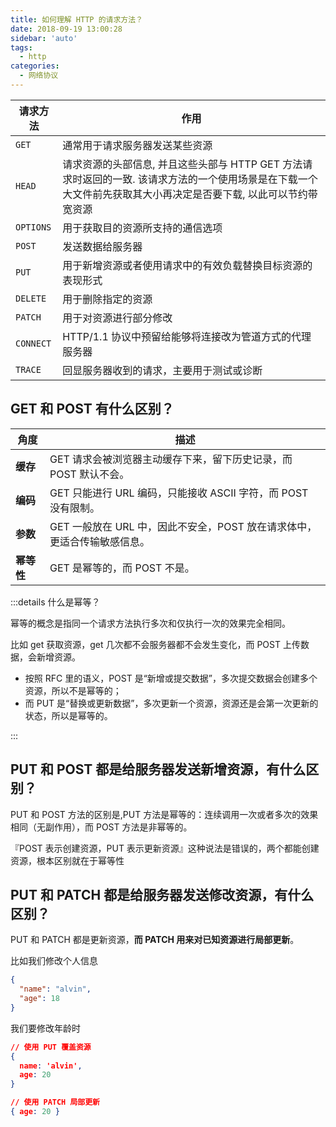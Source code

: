 ```yaml
---
title: 如何理解 HTTP 的请求方法？
date: 2018-09-19 13:00:28
sidebar: 'auto'
tags:
  - http
categories:
  - 网络协议
---
```


| 请求方法  | 作用                                                                                                                                                             |
| --------- | ---------------------------------------------------------------------------------------------------------------------------------------------------------------- |
| `GET`     | 通常用于请求服务器发送某些资源                                                                                                                                   |
| `HEAD`    | 请求资源的头部信息, 并且这些头部与 HTTP GET 方法请求时返回的一致. 该请求方法的一个使用场景是在下载一个大文件前先获取其大小再决定是否要下载, 以此可以节约带宽资源 |
| `OPTIONS` | 用于获取目的资源所支持的通信选项                                                                                                                                 |
| `POST`    | 发送数据给服务器                                                                                                                                                 |
| `PUT`     | 用于新增资源或者使用请求中的有效负载替换目标资源的表现形式                                                                                                       |
| `DELETE`  | 用于删除指定的资源                                                                                                                                               |
| `PATCH`   | 用于对资源进行部分修改                                                                                                                                           |
| `CONNECT` | HTTP/1.1 协议中预留给能够将连接改为管道方式的代理服务器                                                                                                          |
| `TRACE`   | 回显服务器收到的请求，主要用于测试或诊断                                                                                                                         |

## GET 和 POST 有什么区别？

| 角度       | 描述                                                                     |
| ---------- | ------------------------------------------------------------------------ |
| **缓存**   | GET 请求会被浏览器主动缓存下来，留下历史记录，而 POST 默认不会。         |
| **编码**   | GET 只能进行 URL 编码，只能接收 ASCII 字符，而 POST 没有限制。           |
| **参数**   | GET 一般放在 URL 中，因此不安全，POST 放在请求体中，更适合传输敏感信息。 |
| **幂等性** | GET 是幂等的，而 POST 不是。                                             |

:::details 什么是幂等？

幂等的概念是指同一个请求方法执行多次和仅执行一次的效果完全相同。

比如 get 获取资源，get 几次都不会服务器都不会发生变化，而 POST 上传数据，会新增资源。

- 按照 RFC 里的语义，POST 是“新增或提交数据”，多次提交数据会创建多个资源，所以不是幂等的；
- 而 PUT 是“替换或更新数据”，多次更新一个资源，资源还是会第一次更新的状态，所以是幂等的。

:::

## PUT 和 POST 都是给服务器发送新增资源，有什么区别？

PUT 和 POST 方法的区别是,PUT 方法是幂等的：连续调用一次或者多次的效果相同（无副作用），而 POST 方法是非幂等的。

『POST 表示创建资源，PUT 表示更新资源』这种说法是错误的，两个都能创建资源，根本区别就在于幂等性

## PUT 和 PATCH 都是给服务器发送修改资源，有什么区别？

PUT 和 PATCH 都是更新资源，**而 PATCH 用来对已知资源进行局部更新**。

比如我们修改个人信息

```json
{
  "name": "alvin",
  "age": 18
}
```

我们要修改年龄时

```json
// 使用 PUT 覆盖资源
{
  name: 'alvin',
  age: 20
}

// 使用 PATCH 局部更新
{ age: 20 }
```
